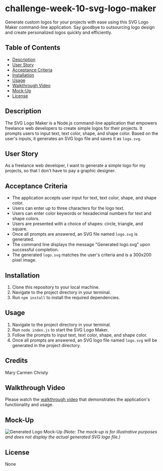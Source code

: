 # challenge-week-10-svg-logo-maker
Generate custom logos for your projects with ease using this SVG Logo Maker command-line application. Say goodbye to outsourcing logo design and create personalized logos quickly and efficiently.

## Table of Contents
- [Description](#description)
- [User Story](#user-story)
- [Acceptance Criteria](#acceptance-criteria)
- [Installation](#installation)
- [Usage](#usage)
- [Walkthrough Video](#walkthrough-video)
- [Mock-Up](#mock-up)
- [License](#license)

## Description

The SVG Logo Maker is a Node.js command-line application that empowers freelance web developers to create simple logos for their projects. It prompts users to input text, text color, shape, and shape color. Based on the user's inputs, it generates an SVG logo file and saves it as `logo.svg`.

## User Story

As a freelance web developer, I want to generate a simple logo for my projects, so that I don't have to pay a graphic designer.

## Acceptance Criteria

- The application accepts user input for text, text color, shape, and shape color.
- Users can enter up to three characters for the logo text.
- Users can enter color keywords or hexadecimal numbers for text and shape colors.
- Users are presented with a choice of shapes: circle, triangle, and square.
- Once all prompts are answered, an SVG file named `logo.svg` is generated.
- The command line displays the message "Generated logo.svg" upon successful completion.
- The generated `logo.svg` matches the user's criteria and is a 300x200 pixel image.

## Installation

1. Clone this repository to your local machine.
2. Navigate to the project directory in your terminal.
3. Run `npm install` to install the required dependencies.

## Usage

1. Navigate to the project directory in your terminal.
2. Run `node index.js` to start the SVG Logo Maker.
3. Follow the prompts to input text, text color, shape, and shape color.
4. Once all prompts are answered, an SVG logo file named `logo.svg` will be generated in the project directory.

## Credits
Mary Carmen Christy

## Walkthrough Video

Please watch the [walkthrough video](<insert-link-to-your-video-here>) that demonstrates the application's functionality and usage.

## Mock-Up

![Generated Logo Mock-Up](mock-up.png)
_(Note: The mock-up is for illustrative purposes and does not display the actual generated SVG logo file.)_

## License
None